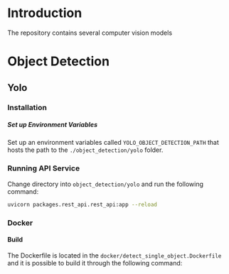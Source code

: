 # Introduction
The repository contains several computer vision models

# Object Detection

## Yolo

### Installation

##### Set up Environment Variables
Set up an environment variables called `YOLO_OBJECT_DETECTION_PATH` that hosts the path to the `./object_detection/yolo`
folder.

### Running API Service
Change directory into `object_detection/yolo` and run the following command:
``` bash
uvicorn packages.rest_api.rest_api:app --reload
```

### Docker

#### Build
The Dockerfile is located in the `docker/detect_single_object.Dockerfile` and it is possible to build it through the following command:
